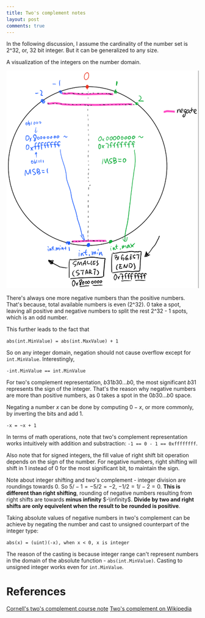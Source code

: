 ```yaml
---
title: Two's complement notes
layout: post
comments: true
---
```


In the following discussion, I assume the cardinality of the number set is
2^32, or, 32 bit integer. But it can be generalized to any size.

A visualization of the integers on the number domain. 

![visualization](data/twos-complement-visualization.png)


There's always one more negative numbers than the positive numbers. That's
because, total available numbers is even (2^32). 0 take a spot, leaving all
positive and negative numbers to split the rest 2^32 - 1 spots, which is an odd
number.

This further leads to the fact that

    abs(int.MinValue) = abs(int.MaxValue) + 1


So on any integer domain, negation should not cause overflow except for
`int.MinValue`. Interestingly, 

    -int.MinValue == int.MinValue


For two's complement representation, $b31 b30 ... b0$, the most significant
$b31$ represents the sign of the integer. That's the reason why negative
numbers are more than positive numbers, as 0 takes a spot in the $0 b30 ... b0$
space.

Negating a number $x$ can be done by computing $0 - x$, or more commonly, by
inverting the bits and add 1.

    -x = ~x + 1


In terms of math operations, note that two's complement representation works
intuitively with addition and substraction: `-1 == 0 - 1 == 0xffffffff`.

Also note that for signed integers, the fill value of right shift bit operation
depends on the sign of the number. For negative numbers, right shifting will
shift in 1 instead of 0 for the most significant bit, to maintain the sign. 

Note about integer shifting and two's complement - integer division are
roundings towards 0. So $5/-1 = -5/2 = -2$, $-1/2 = 1/-2 = 0$. **This is different
than right shifting**, rounding of negative numbers resulting from right shifts
are towards **minus infinity** $-\infinity$. **Divide by two and right shifts
are only equivelent when the result to be rounded is positive**.

Taking absolute values of negative numbers in two's complement can be achieve by
negating the number and cast to unsigned counterpart of the integer type:

    abs(x) = (uint)(-x), when x < 0, x is integer

The reason of the casting is because integer range can't represent numbers in
the domain of the absolute function - `abs(int.MinValue)`. Casting to unsigned 
integer works even for `int.MinValue`.


# References
[Cornell's two's complement course note](https://www.cs.cornell.edu/~tomf/notes/cps104/twoscomp.html)
[Two's complement on Wikipedia](https://en.wikipedia.org/wiki/Two%27s_complement)
